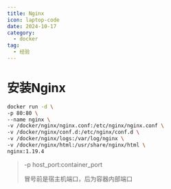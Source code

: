 ```yaml
---
title: Nginx
icon: laptop-code
date: 2024-10-17
category:
  - docker
tag:
  - 经验
---
```

# 安装Nginx

<!-- more -->

```bash
docker run -d \ 
-p 80:80 \ 
--name nginx \
-v /docker/nginx/nginx.conf:/etc/nginx/nginx.conf \
-v /docker/nginx/conf.d:/etc/nginx/conf.d \
-v /docker/nginx/logs:/var/log/nginx \
-v /docker/nginx/html:/usr/share/nginx/html \
nginx:1.19.4 

```

> -p host_port:container_port
>
> 冒号前是宿主机端口，后为容器内部端口

